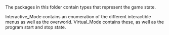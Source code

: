 The packages in this folder contain types that represent the game state.

Interactive_Mode contains an enumeration of the different interactible menus as well as the overworld. Virtual_Mode contains these, as well as the program start and stop state.